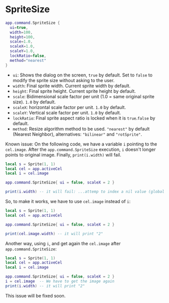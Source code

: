 # SpriteSize

```lua
app.command.SpriteSize {
  ui=true,
  width=100,
  height=100,
  scale=1.0,
  scaleX=1.0,
  scaleY=1.0,
  lockRatio=false,
  method="nearest"
}
```

* `ui`: Shows the dialog on the screen, `true` by default. Set to `false` to modify the sprite size without asking to the user.
* `width`: Final sprite width. Current sprite width by default.
* `height`: Final sprite height. Current sprite height by default.
* `scale`: Bidimensional scale factor per unit (1.0 = same original sprite size). `1.0` by default.
* `scaleX`: horizontal scale factor per unit. `1.0` by default.
* `scaleY`: Vertical scale factor per unit. `1.0` by default.
* `lockRatio`: Final sprite aspect ratio is locked when it is `true`.`false` by default.
* `method`: Resize algorithm method to be used. `"nearest"` by default (Nearest Neighbor), alternatives: `"bilinear"` and `"rotSprite"`.

Known issue: On the following code, we have a variable `i` pointing to the `cel.image`. After the `app.command.SpriteSize` execution, `i` doesn't longer points to original image. Finally, `print(i.width)` will fail.

```lua
local s = Sprite(1, 1)
local cel = app.activeCel
local i = cel.image

app.command.SpriteSize{ ui = false, scaleX = 2 }

print(i.width) -- it will fail: ...attemp to index a nil value (global 'i')
```

So, to make it works, we have to use `cel.image` instead of `i`:

```lua
local s = Sprite(1, 1)
local cel = app.activeCel

app.command.SpriteSize{ ui = false, scaleX = 2 }

print(cel.image.width) -- it will print "2"
```
Another way, using `i`, and get again the `cel.image` after `app.command.SpriteSize`:

```lua
local s = Sprite(1, 1)
local cel = app.activeCel
local i = cel.image

app.command.SpriteSize{ ui = false, scaleX = 2 }
i = cel.image  -- We have to get the image again
print(i.width) -- it will print "2"
```

This issue will be fixed soon.